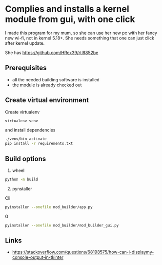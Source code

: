 # Complies and installs a kernel module from gui, with one click

I made this program for my mum, so she can use her new pc
with her fancy new wi-fi, not in kernel 5.18+. She needs
something that one can just click after kernel update.

She has https://github.com/HRex39/rtl8852be

## Prerequisites

- all the needed building software is installed
- the module is already checked out

## Create virtual environment

Create virtualenv

```bash
virtualenv venv
```

and install dependencies
```bash
./venv/bin activate
pip install -r requirements.txt
```

## Build options

1. wheel 
```bash
python -m build
```
2. pynstaller

Cli
```bash
pyinstaller --onefile mod_builder/app.py
```

G

```bash
pyinstaller --onefile mod_builder/mod_builder_gui.py
```

## Links
- https://stackoverflow.com/questions/68198575/how-can-i-displaymy-console-output-in-tkinter